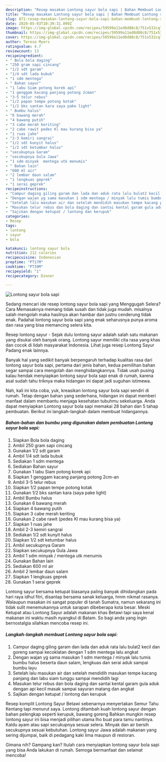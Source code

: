 ```yaml
---
description: "Resep masakan Lontong sayur bola sapi | Bahan Membuat Lontong sayur bola sapi Yang Enak dan Simpel"
title: "Resep masakan Lontong sayur bola sapi | Bahan Membuat Lontong sayur bola sapi Yang Enak dan Simpel"
slug: 871-resep-masakan-lontong-sayur-bola-sapi-bahan-membuat-lontong-sayur-bola-sapi-yang-enak-dan-simpel
date: 2020-05-03T10:39:31.099Z
image: https://img-global.cpcdn.com/recipes/59599a11ed8d88c8/751x532cq70/lontong-sayur-bola-sapi-foto-resep-utama.jpg
thumbnail: https://img-global.cpcdn.com/recipes/59599a11ed8d88c8/751x532cq70/lontong-sayur-bola-sapi-foto-resep-utama.jpg
cover: https://img-global.cpcdn.com/recipes/59599a11ed8d88c8/751x532cq70/lontong-sayur-bola-sapi-foto-resep-utama.jpg
author: Teresa Myers
ratingvalue: 4.7
reviewcount: 13
recipeingredient:
- " Bola bola daging"
- "250 gram sapi cincang"
- "1/2 sdt garam"
- "1/4 sdt lada bubuk"
- "1 sdm mentega"
- " Bahan sayur"
- "1 labu Siam potong korek api"
- "1 genggam kacang panjang potong 2cman"
- "3-5 telur rebus"
- "1/2 papan tempe potong kotak"
- "1/2 bks santan kara saya pake light"
- " Bumbu halus"
- "6 bawang merah"
- "4 bawang putih"
- "3 cabe merah keriting"
- "2 cabe rawit pedes Kl mau kurang bisa ya"
- "1 ruas jahe"
- "2-3 kemiri sangrai"
- "1/2 sdt kunyit halus"
- "1/2 sdt ketumbar halus"
- "secukupnya Garam"
- "secukupnya Gula Jawa"
- "1 sdm minyak  mentega utk menumis"
- " Bahan lain"
- "600 ml air"
- "2 lembar daun salam"
- "1 lengkuas geprek"
- "1 serai geprek"
recipeinstructions:
- "Campur daging giling garam dan lada dan aduk rata lalu bulat2 kecil dan goreng sampai kecoklatan dengan 1 sdm mentega lalu angkat"
- "Dengan wajan yg sama masukan 1 sdm mentega / minyak lalu tumis bumbu halus beserta daun salam, lengkuas dan serai aduk sampai bumbu layu"
- "Setelah lalu masukan air dan setelah mendidih masukan tempe kacang panjang dan labu siam tunggu sampai mendidih lagi"
- "Masukan telur rebus dan bola daging dan santai kental garam gula aduk dengan api kecil masak sampai sayuran matang dan angkat"
- "Sajikan dengan ketupat / lontong dan kerupuk"
categories:
- Resep
tags:
- lontong
- sayur
- bola

katakunci: lontong sayur bola 
nutrition: 212 calories
recipecuisine: Indonesian
preptime: "PT17M"
cooktime: "PT39M"
recipeyield: "1"
recipecategory: Dinner

---
```



![Lontong sayur bola sapi](https://img-global.cpcdn.com/recipes/59599a11ed8d88c8/751x532cq70/lontong-sayur-bola-sapi-foto-resep-utama.jpg)

Sedang mencari ide resep lontong sayur bola sapi yang Menggugah Selera? Cara Memasaknya memang tidak susah dan tidak juga mudah. misalnya salah mengolah maka hasilnya akan hambar dan justru cenderung tidak enak. Padahal lontong sayur bola sapi yang enak seharusnya punya aroma dan rasa yang bisa memancing selera kita.

Resep lontong sayur - Sejak dulu lontong sayur adalah salah satu makanan yang disukai oleh banyak orang. Lontong sayur memiliki cita rasa yang khas dan cocok di lidah masyarakat Indonesia. Lihat juga resep Lontong Sayur Padang enak lainnya.

Banyak hal yang sedikit banyak berpengaruh terhadap kualitas rasa dari lontong sayur bola sapi, pertama dari jenis bahan, kedua pemilihan bahan segar sampai cara mengolah dan menghidangkannya. Tidak usah pusing kalau hendak menyiapkan lontong sayur bola sapi enak di rumah, karena asal sudah tahu triknya maka hidangan ini dapat jadi suguhan istimewa.


Nah, kali ini kita coba, yuk, kreasikan lontong sayur bola sapi sendiri di rumah. Tetap dengan bahan yang sederhana, hidangan ini dapat memberi manfaat dalam membantu menjaga kesehatan tubuhmu sekeluarga. Anda dapat menyiapkan Lontong sayur bola sapi memakai 28 bahan dan 5 tahap pembuatan. Berikut ini langkah-langkah dalam membuat hidangannya.

<!--inarticleads1-->

##### Bahan-bahan dan bumbu yang digunakan dalam pembuatan Lontong sayur bola sapi:

1. Siapkan  Bola bola daging
1. Ambil 250 gram sapi cincang
1. Gunakan 1/2 sdt garam
1. Ambil 1/4 sdt lada bubuk
1. Sediakan 1 sdm mentega
1. Sediakan  Bahan sayur
1. Gunakan 1 labu Siam potong korek api
1. Siapkan 1 genggam kacang panjang potong 2cm-an
1. Ambil 3-5 telur rebus
1. Siapkan 1/2 papan tempe potong kotak
1. Gunakan 1/2 bks santan kara (saya pake light)
1. Ambil  Bumbu halus
1. Gunakan 6 bawang merah
1. Siapkan 4 bawang putih
1. Siapkan 3 cabe merah keriting
1. Gunakan 2 cabe rawit (pedes Kl mau kurang bisa ya)
1. Siapkan 1 ruas jahe
1. Ambil 2-3 kemiri sangrai
1. Sediakan 1/2 sdt kunyit halus
1. Siapkan 1/2 sdt ketumbar halus
1. Ambil secukupnya Garam
1. Siapkan secukupnya Gula Jawa
1. Ambil 1 sdm minyak / mentega utk menumis
1. Gunakan  Bahan lain
1. Sediakan 600 ml air
1. Ambil 2 lembar daun salam
1. Siapkan 1 lengkuas geprek
1. Gunakan 1 serai geprek


Lontong sayur bersama ketupat biasanya paling banyak dihidangkan pada hari raya idhul fitri, disantap bersama sanak keluarga, hmm nikmat rasanya. Walaupun masakan ini sangat populer di tanah Sumatra, namun sekarang ini tidak sulit menemukannya untuk sarapan dibeberapa kota besar. Meski Ketupat atau Lontong Sayur adalah makanan khas Betawi tapi saya kenal makanan ini waktu masih nyangkul di Batam. So bagi anda yang ingin bernostalgia silahkan mencoba resep ini. 

<!--inarticleads2-->

##### Langkah-langkah membuat Lontong sayur bola sapi:

1. Campur daging giling garam dan lada dan aduk rata lalu bulat2 kecil dan goreng sampai kecoklatan dengan 1 sdm mentega lalu angkat
1. Dengan wajan yg sama masukan 1 sdm mentega / minyak lalu tumis bumbu halus beserta daun salam, lengkuas dan serai aduk sampai bumbu layu
1. Setelah lalu masukan air dan setelah mendidih masukan tempe kacang panjang dan labu siam tunggu sampai mendidih lagi
1. Masukan telur rebus dan bola daging dan santai kental garam gula aduk dengan api kecil masak sampai sayuran matang dan angkat
1. Sajikan dengan ketupat / lontong dan kerupuk


Resep komplit Lontong Sayur Betawi sebenarnya menyertakan Semur Tahu Kentang tapi menurut saya. Lontong ditambah kuah lontong sayur dengan bahan pelengkap seperti kerupuk, bawang goreng Bahkan mungkin resep lontong sayur ini bisa menjadi pilihan utama lho buat para tamu nantinya. Kaldu ayam atau sapi secukupnya sesuai selera. Minyak dan air bersih secukupnya sesuai kebutuhan. Lontong sayur Jawa adalah makanan yang sering dijumpai, baik di pedagang kaki lima maupun di restoran. 

Gimana nih? Gampang kan? Itulah cara menyiapkan lontong sayur bola sapi yang bisa Anda lakukan di rumah. Semoga bermanfaat dan selamat mencoba!
